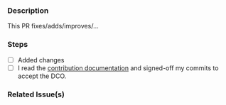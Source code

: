 <!--
SPDX-FileCopyrightText: 2020 The HedgeDoc developers (see AUTHORS file)

SPDX-License-Identifier: CC-BY-SA-4.0
-->

### Description
This PR fixes/adds/improves/...

### Steps

<!-- Please tick all steps this PR performs (if something is not necessary, please remove it) -->

- [ ] Added changes
- [ ] I read the [contribution documentation](https://github.com/hedgedoc/html2react/blob/main/CONTRIBUTING.md) and signed-off my commits to accept the DCO.

### Related Issue(s)
<!-- e.g #123 -->

